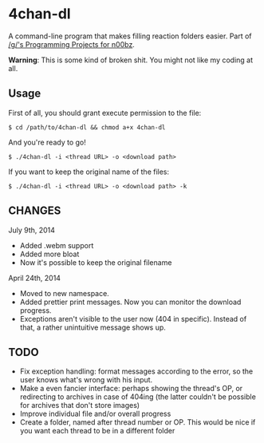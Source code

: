 4chan-dl
=======

A command-line program that makes filling reaction folders easier. Part of [/g/'s Programming Projects for n00bz](https://github.com/keplr/programming-projects-for-n00bz).

**Warning**: This is some kind of broken shit. You might not like my coding at all.
 
Usage
------
First of all, you should grant execute permission to the file:

`$ cd /path/to/4chan-dl && chmod a+x 4chan-dl`

And you're ready to go!

`$ ./4chan-dl -i <thread URL> -o <download path>`

If you want to keep the original name of the files:

`$ ./4chan-dl -i <thread URL> -o <download path> -k`

CHANGES
-----

July 9th, 2014

* Added .webm support
* Added more bloat
* Now it's possible to keep the original filename 

April 24th, 2014

* Moved to new namespace.
* Added prettier print messages. Now you can monitor the download progress.
* Exceptions aren't visible to the user now (404 in specific). Instead of that, a rather unintuitive message shows up.  

TODO
-----

* Fix exception handling: format messages according to the error, so the user knows what's wrong with his input.
* Make a even fancier interface: perhaps showing the thread's OP, or redirecting to archives in case of 404ing (the latter couldn't be possible for archives that don't store images)
* Improve individual file and/or overall progress
* Create a folder, named after thread number or OP. This would be nice if you want each thread to be in a different folder
